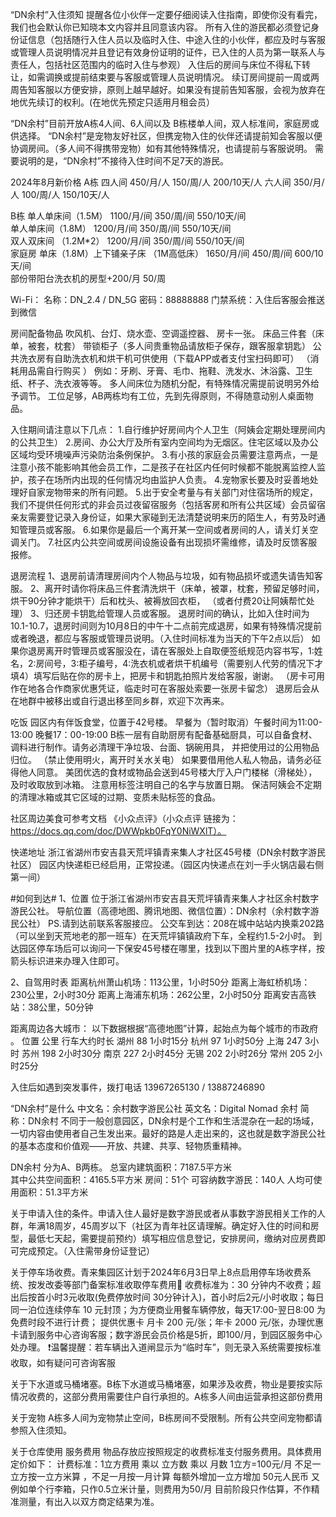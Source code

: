 “DN余村”入住须知
提醒各位小伙伴一定要仔细阅读入住指南，即使你没有看完，我们也会默认你已知晓本文内容并且同意该内容。
所有入住的游民都必须登记身份证信息（包括随行入住人员以及临时入住、中途入住的小伙伴，都应及时与客服或管理人员说明情况并且登记有效身份证明的证件，已入住的人员为第一联系人与责任人，包括社区范围内的临时入住与参观）
入住后的房间与床位不得私下转让，如需调换或提前结束要与客服或管理人员说明情况。
续订房间提前一周或两周告知客服以方便安排，原则上越早越好。如果没有提前告知客服，会视为放弃在地优先续订的权利。(在地优先预定只适用月租会员）




“DN余村”目前开放A栋4人间、6人间以及 B栋楼单人间，双人标准间，家庭房或供选择。
“DN余村”是宠物友好社区，但携宠物入住的伙伴还请提前知会客服以便协调房间。（多人间不得携带宠物）如有其他特殊情况，也请提前与客服说明。
需要说明的是，“DN余村”不接待入住时间不足7天的游民。




2024年8月新价格
A栋
四人间  450/月/人      150/周/人     200/10天/人
六人间  350/月/人      100/周/人     150/10天/人

B栋
单人单床间（1.5M）    1100/月/间        350/周/间   550/10天/间      
单人单床间（1.8M）    1200/月/间        350/周/间   550/10天/间      
双人双床间 （1.2M*2）    1200/月/间     350/周/间   550/10天/间          
家庭房 单床（1.8M）上下铺亲子床 （1M高低床）   1650/月/间     450/周/间  600/10天/间  
部份带阳台洗衣机的房型+200/月 50/周



Wi-Fi：
名称：DN_2.4  /   DN_5G
密码：88888888
门禁系统：入住后客服会推送到微信




房间配备物品 
吹风机、台灯、烧水壶、空调遥控器、 房卡一张。
床品三件套（床单，被套，枕套）
带锁柜子（多人间贵重物品请放柜子保存，跟客服拿钥匙） 
公共洗衣房有自助洗衣机和烘干机可供使用（下载APP或者支付宝扫码即可）
（消耗用品需自行购买 ）
例如：牙刷、牙膏、毛巾、拖鞋、洗发水、沐浴露、卫生纸、杯子、洗衣液等等。
多人间床位为随机分配，有特殊情况需提前说明另外给予调节。
工位足够，AB两栋均有工位，先到先得原则，不得随意动别人桌面物品。



入住期间请注意以下几点：
1.自行维护好房间内个人卫生（阿姨会定期处理房间内的公共卫生）
2.房间、办公大厅及所有室内空间均为无烟区。住宅区域以及办公区域均受环境噪声污染防治条例保护。
3.有小孩的家庭会员需要注意两点，一是注意小孩不能影响其他会员工作，二是孩子在社区内任何时候都不能脱离监控人监护，孩子在场所内出现的任何情况均由监护人负责。
4.宠物家长要及时妥善地处理好自家宠物带来的所有问题。
5.出于安全考量与有关部门对住宿场所的规定，我们不提供任何形式的非会员过夜留宿服务（包括客房和所有公共区域）会员留宿亲友需要登记录入身份证，如果大家碰到无法清楚说明来历的陌生人，有劳及时通知管理员或客服。
6.如果你是最后一个离开某一空间或者房间的人，请关灯关空调关门。
7.社区内公共空间或房间设施设备有出现损坏需维修，请及时反馈客服报修。




退房流程
1、退房前请清理房间内个人物品与垃圾，如有物品损坏或遗失请告知客服。
2、离开时请你将床品三件套清洗烘干（床单，被罩，枕套，预留足够时间，烘干90分钟才能烘干）后和枕头、被褥放回衣柜， （或者付费20让阿姨帮忙处理）
3、归还房卡钥匙给管理人员或客服。
      退房时间的确认，比如入住时间为10.1-10.7，退房时间则为10月8日的中午十二点前完成退房，如果有特殊情况提前或者晚退，都应与客服或管理员说明。（入住时间标准为当天的下午2点以后）
如果你退房离开时管理员或客服没在，请在客服处上自取便签纸规范内容书写，1:姓名，2:房间号，3:柜子编号，4:洗衣机或者烘干机编号（需要别人代劳的情况下才填4）填写后贴在你的房卡上，把房卡和钥匙拍照片发给客服，谢谢。
（房卡可用作在地各合作商家优惠凭证，临走时可在客服处索要一张房卡留念）
退房后会从在地群中被移出或自行退出移至同乡群，欢迎下次再来。




吃饭
园区内有伴饭食堂，位置于42号楼。
早餐为（暂时取消）午餐时间为11:00-13:00  晚餐17：00-19:00 
B栋一层有自助厨房有配备基础厨具，可以自备食材、调料进行制作。请务必清理干净垃圾、台面、锅碗用具， 并把使用过的公用物品归位。
（禁止使用明火，离开时关水关电）
如果要借用他人私人物品，请务必征得他人同意。
美团优选的食材或物品会送到45号楼大厅入户门楼梯（滑梯处），及时收取放到冰箱。
注意用标签注明自己的名字与放置日期。
保洁阿姨会不定期的清理冰箱或其它区域的过期、变质未贴标签的食品。

社区周边美食可参考文档 《小众点评》（小众点评 链接为：https://docs.qq.com/doc/DWWpkb0FqY0NiWXlT）。



快递地址
浙江省湖州市安吉县天荒坪镇青来集人才社区45号楼（DN余村数字游民社区）
园区内快递柜已经启用，正常投递。（园区内快递点在刘一手火锅店最右侧第一间）






#如何到达#
1、位置
位于浙江省湖州市安吉县天荒坪镇青来集人才社区余村数字游民公社。
导航位置（高德地图、腾讯地图、微信位置）：DN余村（余村数字游民公社）
PS.请到达前联系客服接应。
公交车到达：208在城中站站内换乘202路（可以坐到天荒地老的那一班车）在天荒坪镇镇政府下车，全程约1.5-2小时。
到达园区停车场后可以询问一下保安45号楼在哪里，找到以下图片里的A栋字样，按箭头标识进来办理入住即可。

2、自驾用时表
距离杭州萧山机场：113公里，1小时50分
距离上海虹桥机场：230公里，2小时30分
距离上海浦东机场：262公里，2小时50分
距离安吉高铁站：38公里，50分钟

距离周边各大城市：
以下数据根据“高德地图”计算，起始点为每个城市的市政府 。
位置	公里	行车大约时长
湖州	88	1小时15分
杭州	97	1小时50分
上海	247	3小时
苏州	198	2小时30分
南京	227	2小时45分
无锡	202	2小时26分
常州	205	2小时25分
        
入住后如遇到突发事件，拨打电话 13967265130 / 13887246890



“DN余村”是什么
中文名：余村数字游民公社
英文名：Digital Nomad 余村
简称：DN余村
不同于一般创意园区，DN余村是个工作和生活混杂在一起的场域，一切内容由使用者自己生发出来。最好的路是人走出来的，这也就是数字游民公社的基本态度和价值观——开放、共建、共享、轻物质重精神。

DN余村
分为A、B两栋。
总室内建筑面积：7187.5平方米      
其中公共空间面积：4165.5平方米
房间：51个
可容纳数字游民：140人
人均可使用面积：51.3平方米



关于申请入住的条件。申请入住人最好是数字游民或者从事数字游民相关工作的人群，年满18周岁，45周岁以下（社区为青年社区请理解。确定好入住的时间和房型，最低七天起，需要提前预约）填写相应信息登记，安排房间，缴纳对应房费即可完成预定。（入住需带身份证登记）



关于停车场收费。青来集园区计划于2024年6月3日早上8点启用停车场收费系统、按发改委等部门备案标准收取停车费用🚗 收费标准为：30 分钟内不收费；超出后按首小时3元收取(免费停放时间 30分钟计入)，首小时后2元/小时收取；每日同一泊位连续停车 10 元封顶；为方便商业用餐车辆停放，每天17:00-翌日8:00 为免费时段不进行计费；
提供优惠卡 月卡 200 元/张；年卡 2000 元/张，办理优惠卡请到服务中心咨询客服；数字游民会员价格是5折，即100/月，到园区服务中心处办理。
❗温馨提醒：若车辆出入道闸显示为“临时车”，则无录入系统需要按标准收取，如有疑问可咨询客服



关于下水道或马桶堵塞。B栋下水道或马桶堵塞，如果涉及收费，物业是要按实际情况收费的，这部分费用需要住户自行承担的。A栋多人间由运营承担这部份费用



关于宠物
A栋多人间为宠物禁止空间，B栋房间不受限制。所有公共空间宠物都请参照入住须知。




关于仓库使用
服务费用
物品存放应按照规定的收费标准支付服务费用。具体费用定价如下：
计费标准：1立方费用  乘以 立方数  乘以 月数
1立方=100元/月 不足一立方按一立方米算 ，不足一月按一月计算
每额外增加一立方增加 50元人民币
又例如单个行李箱，只作0.5立米计量，则费用为50/月
目前阶段只作估算，不作精准测量，有出入以双方商定结果为准。